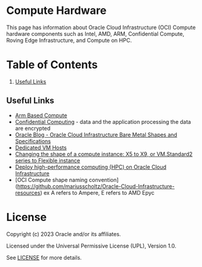 # Compute Hardware

This page has information about Oracle Cloud Infrastructure (OCI) Compute hardware components such as Intel, AMD, ARM, Confidential Compute, Roving Edge Infrastructure, and Compute on HPC.

# Table of Contents

1. [Useful Links](#useful-links)

## Useful Links

- [Arm Based Compute](https://docs.oracle.com/en-us/iaas/Content/Compute/References/arm.htm)
- [Confidential Computing](https://docs.oracle.com/en-us/iaas/Content/Compute/References/confidential_compute.htm) - data and the application processing the data are encrypted 
- [Oracle Blog - Oracle Cloud Infrastructure Bare Metal Shapes and Specifications](https://blogs.oracle.com/cloud-infrastructure/post/oracle-cloud-infrastructure-bare-metal-shapes-and-specifications)
- [Dedicated VM Hosts](https://docs.oracle.com/en-us/iaas/Content/Compute/Concepts/dedicatedvmhosts.htm)
- [Changing the shape of a compute instance: X5 to X9, or VM.Standard2 series to Flexible instance](https://docs.oracle.com/en-us/iaas/Content/Compute/Tasks/resizinginstances.htm#Changing_the_Shape_of_an_Instance)
- [Deploy high-performance computing (HPC) on Oracle Cloud Infrastructure](https://docs.oracle.com/en/solutions/deploy-hpc-on-oci/index.html#GUID-F216B94E-33C5-44A6-92F8-2DE1E5880242)
- [OCI Compute shape naming convention] (https://github.com/mariusscholtz/Oracle-Cloud-Infrastructure-resources) ex A refers to Ampere, E refers to AMD Epyc

# License

Copyright (c) 2023 Oracle and/or its affiliates.

Licensed under the Universal Permissive License (UPL), Version 1.0.

See [LICENSE](https://github.com/oracle-devrel/technology-engineering/blob/folder-structure/LICENSE) for more details.
